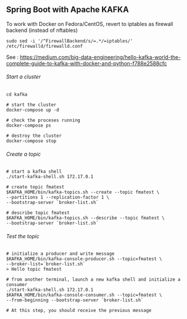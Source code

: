 ## Spring Boot with Apache KAFKA

To work with Docker on Fedora/CentOS, revert to iptables as firewall backend (instead of nftables)
```shell script
sudo sed -i '/^FirewallBackend/s/=.*/=iptables/' /etc/firewalld/firewalld.conf
```

See :
https://medium.com/big-data-engineering/hello-kafka-world-the-complete-guide-to-kafka-with-docker-and-python-f788e2588cfc

###### Start a cluster
```shell script
cd kafka

# start the cluster
docker-compose up -d

# check the proceses running
docker-compose ps

# destroy the cluster
docker-compose stop
```

###### Create a topic
```shell script
# start a kafka shell
./start-kafka-shell.sh 172.17.0.1

# create topic fmatest
$KAFKA_HOME/bin/kafka-topics.sh --create --topic fmatest \
--partitions 1 --replication-factor 1 \
--bootstrap-server `broker-list.sh`

# describe topic fmatest
$KAFKA_HOME/bin/kafka-topics.sh --describe --topic fmatest \
--bootstrap-server `broker-list.sh`
```

###### Test the topic
```shell script
# initialize a producer and write message 
$KAFKA_HOME/bin/kafka-console-producer.sh --topic=fmatest \
--broker-list=`broker-list.sh`
> Hello topic fmatest

# from another terminal, launch a new kafka shell and initialize a consumer
./start-kafka-shell.sh 172.17.0.1
$KAFKA_HOME/bin/kafka-console-consumer.sh --topic=fmatest \
--from-beginning --bootstrap-server `broker-list.sh`

# At this step, you should receive the previous message
```